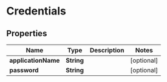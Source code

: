 
# Credentials

## Properties
Name | Type | Description | Notes
------------ | ------------- | ------------- | -------------
**applicationName** | **String** |  |  [optional]
**password** | **String** |  |  [optional]




